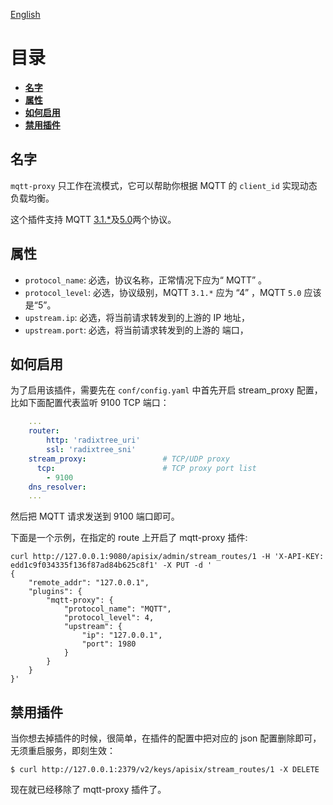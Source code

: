 <!--
#
# Licensed to the Apache Software Foundation (ASF) under one or more
# contributor license agreements.  See the NOTICE file distributed with
# this work for additional information regarding copyright ownership.
# The ASF licenses this file to You under the Apache License, Version 2.0
# (the "License"); you may not use this file except in compliance with
# the License.  You may obtain a copy of the License at
#
#     http://www.apache.org/licenses/LICENSE-2.0
#
# Unless required by applicable law or agreed to in writing, software
# distributed under the License is distributed on an "AS IS" BASIS,
# WITHOUT WARRANTIES OR CONDITIONS OF ANY KIND, either express or implied.
# See the License for the specific language governing permissions and
# limitations under the License.
#
-->

[English](mqtt-proxy.md)

# 目录

- [**名字**](#名字)
- [**属性**](#属性)
- [**如何启用**](#如何启用)
- [**禁用插件**](#禁用插件)

## 名字

`mqtt-proxy` 只工作在流模式，它可以帮助你根据 MQTT 的 `client_id` 实现动态负载均衡。

这个插件支持 MQTT [3.1.*]( http://docs.oasis-open.org/mqtt/mqtt/v3.1.1/os/mqtt-v3.1.1-os.html )及[5.0]( https://docs.oasis-open.org/mqtt/mqtt/v5.0/mqtt-v5.0.html )两个协议。

## 属性

- `protocol_name`: 必选，协议名称，正常情况下应为“ MQTT” 。
- `protocol_level`: 必选，协议级别，MQTT `3.1.*` 应为 “4” ，MQTT `5.0` 应该是“5”。
- `upstream.ip`: 必选，将当前请求转发到的上游的 IP 地址，
- `upstream.port`: 必选，将当前请求转发到的上游的 端口，

## 如何启用

为了启用该插件，需要先在 `conf/config.yaml` 中首先开启 stream_proxy 配置，比如下面配置代表监听 9100 TCP 端口：

```yaml
    ...
    router:
        http: 'radixtree_uri'
        ssl: 'radixtree_sni'
    stream_proxy:                 # TCP/UDP proxy
      tcp:                        # TCP proxy port list
        - 9100
    dns_resolver:
    ...
```

然后把 MQTT 请求发送到 9100 端口即可。

下面是一个示例，在指定的 route 上开启了 mqtt-proxy 插件:

```shell
curl http://127.0.0.1:9080/apisix/admin/stream_routes/1 -H 'X-API-KEY: edd1c9f034335f136f87ad84b625c8f1' -X PUT -d '
{
    "remote_addr": "127.0.0.1",
    "plugins": {
        "mqtt-proxy": {
            "protocol_name": "MQTT",
            "protocol_level": 4,
            "upstream": {
                "ip": "127.0.0.1",
                "port": 1980
            }
        }
    }
}'
```

## 禁用插件

当你想去掉插件的时候，很简单，在插件的配置中把对应的 json 配置删除即可，无须重启服务，即刻生效：

```shell
$ curl http://127.0.0.1:2379/v2/keys/apisix/stream_routes/1 -X DELETE
```

现在就已经移除了 mqtt-proxy 插件了。
